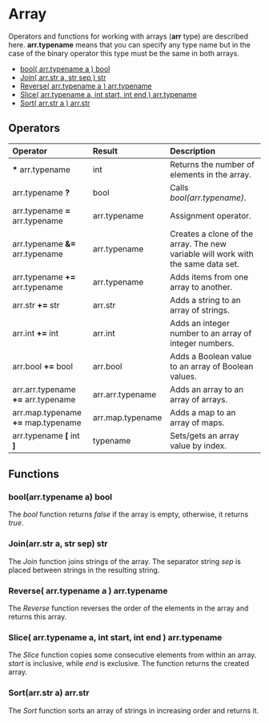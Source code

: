 # Array

Operators and functions for working with arrays \(**arr** type\) are described here. **arr.typename** means that you can specify any type name but in the case of the binary operator this type must be the same in both arrays.

* [bool\( arr.typename a \) bool](array.md#bool-arr-typename-a-bool)
* [Join\( arr.str a, str sep \) str](array.md#join-arr-str-a-str-sep-str)
* [Reverse\( arr.typename a \) arr.typename](array.md#reverse-arr-typename-a-arr-typename)
* [Slice\( arr.typename a, int start, int end \) arr.typename](array.md#slice-arr-typename-a-int-start-int-end-arr-typename)
* [Sort\( arr.str a \) arr.str](array.md#sort-arr-str-a-arr-str)

## Operators

| Operator | Result | Description |
| :--- | :--- | :--- |
| **\*** arr.typename | int | Returns the number of elements in the array. |
| arr.typename **?** | bool | Calls *bool(arr.typename)*. |
| arr.typename **=** arr.typename | arr.typename | Assignment operator. |
| arr.typename **&=** arr.typename | arr.typename | Creates a clone of the array. The new variable will work with the same data set. |
| arr.typename **+=** arr.typename | arr.typename | Adds items from one array to another. |
| arr.str **+=** str | arr.str | Adds a string to an array of strings. |
| arr.int **+=** int | arr.int | Adds an integer number to an array of integer numbers. |
| arr.bool **+=** bool | arr.bool | Adds a Boolean value to an array of Boolean values. |
| arr.arr.typename **+=** arr.typename | arr.arr.typename | Adds an array to an array of arrays. |
| arr.map.typename **+=** map.typename | arr.map.typename | Adds a map to an array of maps. |
| arr.typename **\[** int **\]** | typename | Sets/gets an array value by index. |

## Functions

### bool\(arr.typename a\) bool

The _bool_ function returns _false_ if the array is empty, otherwise, it returns _true_.

### Join\(arr.str a, str sep\) str

The _Join_ function joins strings of the array. The separator string _sep_ is placed between strings in the resulting string.

### Reverse\( arr.typename a \) arr.typename

The _Reverse_ function reverses the order of the elements in the array and returns this array.

### Slice\( arr.typename a, int start, int end \) arr.typename

The _Slice_ function copies some consecutive elements from within an array. *start* is inclusive, while *end* is exclusive. The function returns the created array.

### Sort\(arr.str a\) arr.str

The _Sort_ function sorts an array of strings in increasing order and returns it.

